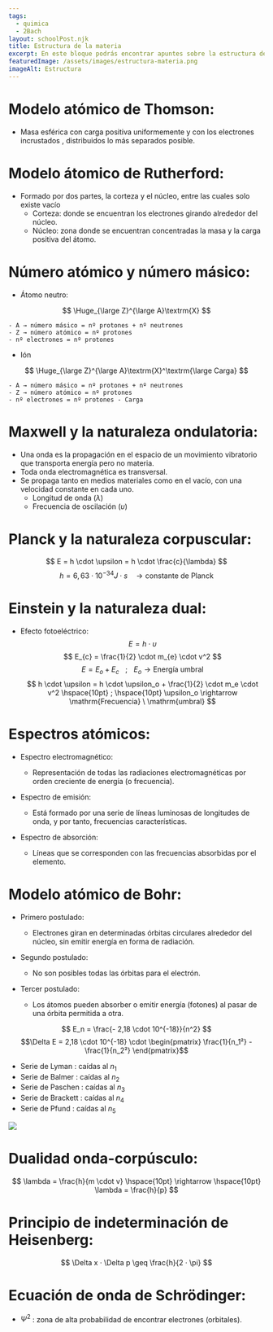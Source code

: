 ```yaml
---
tags:
  - quimica
  - 2Bach
layout: schoolPost.njk
title: Estructura de la materia
excerpt: En este bloque podrás encontrar apuntes sobre la estructura de la materia de 2º de bachillerato.
featuredImage: /assets/images/estructura-materia.png
imageAlt: Estructura
---
```


# Modelo atómico de Thomson:
- Masa esférica con carga positiva uniformemente y con los electrones incrustados , distribuidos lo más separados posible.

# Modelo  átomico de Rutherford:
- Formado por dos partes, la corteza y el núcleo, entre las cuales solo existe vacío
	- Corteza: donde se encuentran los electrones girando alrededor del núcleo.
	- Núcleo: zona donde se encuentran concentradas la masa y la carga positiva del átomo.

# Número atómico y número másico:
- Átomo neutro:

$$ \Huge_{\large Z}^{\large A}\textrm{X} $$

    - A → número másico = nº protones + nº neutrones
    - Z → número atómico = nº protones
    - nº electrones = nº protones

- Ión

$$ \Huge_{\large Z}^{\large A}\textrm{X}^\textrm{\large Carga} $$

	- A → número másico = nº protones + nº neutrones
	- Z → número atómico = nº protones
	- nº electrones = nº protones - Carga

# Maxwell y la naturaleza ondulatoria:
- Una onda es la propagación en el espacio de un movimiento vibratorio que transporta energía pero no materia.
- Toda onda electromagnética es transversal.
- Se propaga tanto en medios materiales como en el vacío, con una velocidad constante en cada uno.
	- Longitud de onda $(\lambda)$
	- Frecuencia de oscilación $(\upsilon)$

# Planck y la naturaleza corpuscular:
$$ E = h \cdot \upsilon = h \cdot \frac{c}{\lambda} $$
$$ h = 6,63 \cdot 10^{-34} J\cdot s \hspace{10pt} → \mathrm{constante}\ \mathrm{de}\ \mathrm{Planck}$$

# Einstein y la naturaleza dual:
- Efecto fotoeléctrico:
$$ E = h \cdot \upsilon $$
$$ E_{c} = \frac{1}{2} \cdot m_{e} \cdot v^2 $$
$$ E = E_{o} + E_c \hspace{10pt} ; \hspace{10pt} E_o \rightarrow \mathrm{Energía} \ \mathrm{umbral} $$
$$ h \cdot \upsilon = h \cdot \upsilon_o + \frac{1}{2} \cdot m_e \cdot v^2 \hspace{10pt} ; \hspace{10pt} \upsilon_o \rightarrow \mathrm{Frecuencia} \ \mathrm{umbral} $$

# Espectros atómicos:
- Espectro electromagnético:
	- Representación de todas las radiaciones electromagnéticas por orden creciente de energía (o frecuencia).

- Espectro de emisión:
	- Está formado por una serie de líneas luminosas de longitudes de onda, y por tanto, frecuencias características.

- Espectro de absorción:
	- Líneas que se corresponden con las frecuencias absorbidas por el elemento.

# Modelo atómico de Bohr:
- Primero postulado:
	- Electrones giran en determinadas órbitas circulares alrededor del núcleo, sin emitir energía en forma de radiación.

- Segundo postulado:
	- No son posibles todas las órbitas para el electrón.

- Tercer postulado:
	- Los átomos pueden absorber o emitir energía (fotones) al pasar de una órbita permitida a otra.

$$ E_n = \frac{- 2,18 \cdot 10^{-18}}{n^2} $$
$$\Delta E = 2,18 \cdot 10^{-18} \cdot \begin{pmatrix} \frac{1}{n_1²} - \frac{1}{n_2²} \end{pmatrix}$$

- Serie de Lyman : caídas al $n_1$
- Serie de Balmer : caídas al $n_2$
- Serie de Paschen : caídas al $n_3$
- Serie de Brackett : caídas al $n_4$
- Serie de Pfund : caídas al $n_5$

![](/assets/images/series.png)

# Dualidad onda-corpúsculo:
$$ \lambda = \frac{h}{m \cdot v} \hspace{10pt} \rightarrow \hspace{10pt} \lambda = \frac{h}{p} $$

# Principio de indeterminación de Heisenberg:

$$ \Delta x · \Delta p \geq \frac{h}{2 · \pi} $$

# Ecuación de onda de Schrödinger:
- $\Psi^2$ : zona de alta probabilidad de encontrar electrones (orbitales).